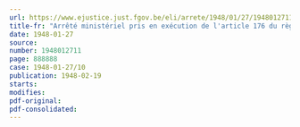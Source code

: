 ```yaml
---
url: https://www.ejustice.just.fgov.be/eli/arrete/1948/01/27/1948012711/justel
title-fr: "Arrêté ministériel pris en exécution de l'article 176 du règlement général pour la protection du travail du 11 février 1946. - Agréation d'organismes ayant institué des cours de secouriste"
date: 1948-01-27
source:
number: 1948012711
page: 888888
case: 1948-01-27/10
publication: 1948-02-19
starts:
modifies:
pdf-original:
pdf-consolidated:
---
```


